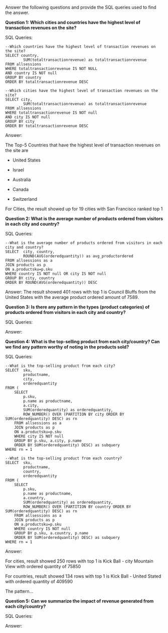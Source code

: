 Answer the following questions and provide the SQL queries used to find the answer.

    
**Question 1: Which cities and countries have the highest level of transaction revenues on the site?**


SQL Queries:
```
--Which countries have the highest level of transaction revenues on the site?
SELECT country, 
		SUM(totaltransactionrevenue) as totaltransactionrevenue
FROM allsessions
WHERE totaltransactionrevenue IS NOT NULL
AND country IS NOT null
GROUP BY country
ORDER BY totaltransactionrevenue DESC
```
```
--Which cities have the highest level of transaction revenues on the site?
SELECT city,
		SUM(totaltransactionrevenue) as totaltransactionrevenue
FROM allsessions
WHERE totaltransactionrevenue IS NOT null
AND city IS NOT null
GROUP BY city
ORDER BY totaltransactionrevenue DESC
```

Answer:

The Top-5 Countries that have the highest level of transaction revenues on the site are
   
   - United States
   
   - Israel
   
   - Australia
   
   - Canada
    
   - Switzerland

For Cities, the result showed up for 19 cities with San Francisco ranked top 1


**Question 2: What is the average number of products ordered from visitors in each city and country?**


SQL Queries:
```
--What is the average number of products ordered from visitors in each city and country?
SELECT  city, country,
		ROUND(AVG(orderedquantity)) as avg_productordered
FROM allsessions as a
JOIN products as p
ON a.productsku=p.sku
WHERE country IS NOT null OR city IS NOT null
GROUP BY city, country
ORDER BY ROUND(AVG(orderedquantity)) DESC
```

Answer:
The result showed 401 rows with top 1 is Council Bluffs from the United States with the average product ordered amount of 7589.


**Question 3: Is there any pattern in the types (product categories) of products ordered from visitors in each city and country?**


SQL Queries:



Answer:





**Question 4: What is the top-selling product from each city/country? Can we find any pattern worthy of noting in the products sold?**


SQL Queries:
```
--What is the top-selling product from each city? 
SELECT  sku,
		productname,
		city,
		orderedquantity
FROM (
	SELECT
		p.sku,
		p.name as productname,
		a.city,
		SUM(orderedquantity) as orderedquantity,
		ROW_NUMBER() OVER (PARTITION BY city ORDER BY SUM(orderedquantity) DESC) as rn
	FROM allsessions as a
	JOIN products as p
	ON a.productsku=p.sku
	WHERE city IS NOT null
	GROUP BY p.sku, a.city, p.name
	ORDER BY SUM(orderedquantity) DESC) as subquery
WHERE rn = 1
```
```
--What is the top-selling product from each country? 
SELECT  sku,
		productname,
		country,
		orderedquantity
FROM (
	SELECT
		p.sku,
		p.name as productname,
		a.country,
		SUM(orderedquantity) as orderedquantity,
		ROW_NUMBER() OVER (PARTITION BY country ORDER BY SUM(orderedquantity) DESC) as rn
	FROM allsessions as a
	JOIN products as p
	ON a.productsku=p.sku
	WHERE country IS NOT null
	GROUP BY p.sku, a.country, p.name
	ORDER BY SUM(orderedquantity) DESC) as subquery
WHERE rn = 1
```

Answer:

For cities, result showed 250 rows with top 1 is Kick Ball - city Mountain View with ordered quantity of 75850

For countries, result showed 134 rows with top 1 is Kick Ball - United Stated with ordered quantity of 409590

The pattern...


**Question 5: Can we summarize the impact of revenue generated from each city/country?**

SQL Queries:



Answer:







